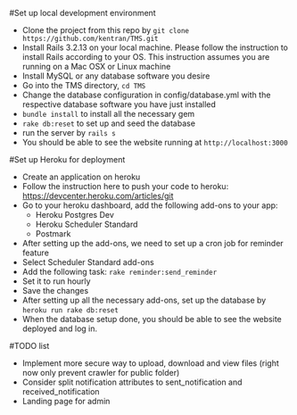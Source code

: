 #Set up local development environment
- Clone the project from this repo by ```git clone https://github.com/kentran/TMS.git```
- Install Rails 3.2.13 on your local machine. Please follow the instruction to install Rails according to your OS. This instruction assumes you are running on a Mac OSX or Linux machine
- Install MySQL or any database software you desire
- Go into the TMS directory, ```cd TMS```
- Change the database configuration in config/database.yml with the respective database software you have just installed
- ```bundle install``` to install all the necessary gem
- ```rake db:reset``` to set up and seed the database
- run the server by ```rails s```
- You should be able to see the website running at ```http://localhost:3000```

#Set up Heroku for deployment
- Create an application on heroku
- Follow the instruction here to push your code to heroku: https://devcenter.heroku.com/articles/git
- Go to your heroku dashboard, add the following add-ons to your app:
	+ Heroku Postgres Dev
	+ Heroku Scheduler Standard
	+ Postmark
- After setting up the add-ons, we need to set up a cron job for reminder feature
- Select Scheduler Standard add-ons
- Add the following task: ```rake reminder:send_reminder```
- Set it to run hourly
- Save the changes
- After setting up all the necessary add-ons, set up the database by ```heroku run rake db:reset```
- When the database setup done, you should be able to see the website deployed and log in.

#TODO list
- Implement more secure way to upload, download and view files (right now only prevent crawler for public folder)
- Consider split notification attributes to sent_notification and received_notification
- Landing page for admin
